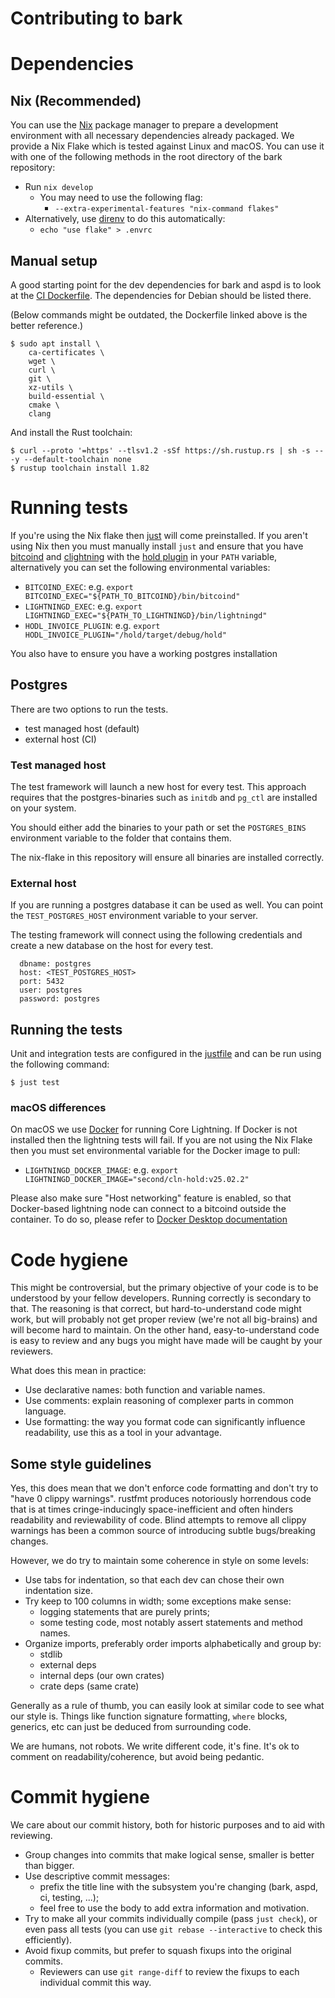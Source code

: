 
Contributing to bark
====================


# Dependencies

## Nix (Recommended)

You can use the [Nix](https://nix.dev/install-nix) package manager to prepare a development
environment with all necessary dependencies already packaged. We provide a Nix Flake which is tested
against Linux and macOS. You can use it with one of the following methods in the root directory of
the bark repository:

- Run `nix develop`
  - You may need to use the following flag:
    - `--extra-experimental-features "nix-command flakes"`
- Alternatively, use [direnv](https://github.com/direnv/direnv) to do this automatically:
  - `echo "use flake" > .envrc`

## Manual setup

A good starting point for the dev dependencies for bark and aspd is to look
at the [CI Dockerfile](./.woodpecker/images/tests/Dockerfile). The dependencies
for Debian should be listed there.

(Below commands might be outdated, the Dockerfile linked above is the better
reference.)

```shell
$ sudo apt install \
	ca-certificates \
	wget \
	curl \
	git \
	xz-utils \
	build-essential \
	cmake \
	clang
```

And install the Rust toolchain:

```shell
$ curl --proto '=https' --tlsv1.2 -sSf https://sh.rustup.rs | sh -s -- -y --default-toolchain none
$ rustup toolchain install 1.82
```


# Running tests

If you're using the Nix flake then [just](https://github.com/casey/just?tab=readme-ov-file#cross-platform)
will come preinstalled. If you aren't using Nix then you must manually install `just` and ensure
that you have [bitcoind](https://bitcoincore.org/en/download/) and [clightning](https://github.com/ElementsProject/lightning)
with the [hold plugin](https://github.com/BoltzExchange/hold)
in your `PATH` variable, alternatively you can set the following environmental variables:
- `BITCOIND_EXEC`: e.g. `export BITCOIND_EXEC="${PATH_TO_BITCOIND}/bin/bitcoind"`
- `LIGHTNINGD_EXEC`: e.g. `export LIGHTNINGD_EXEC="${PATH_TO_LIGHTNINGD}/bin/lightningd"`
- `HODL_INVOICE_PLUGIN`: e.g. `export HODL_INVOICE_PLUGIN="/hold/target/debug/hold"`

You also have to ensure you have a working postgres installation

## Postgres

There are two options to run the tests.
- test managed host (default)
- external host (CI)

### Test managed host

The test framework will launch a new host for every test.
This approach requires that the postgres-binaries such as `initdb` and
`pg_ctl` are installed on your system.

You should either add the binaries to your path or set the `POSTGRES_BINS` environment
variable to the folder that contains them.

The nix-flake in this repository will ensure all binaries are installed correctly.

### External host

If you are running a postgres database it can be used as well. You
can point the `TEST_POSTGRES_HOST` environment variable to your server.

The testing framework will connect using the following credentials and
create a new database on the host for every test.

```
  dbname: postgres
  host: <TEST_POSTGRES_HOST>
  port: 5432
  user: postgres
  password: postgres
```

## Running the tests

Unit and integration tests are configured in the [justfile](justfile) and can be run using the
following command:

```shell
$ just test
```


### macOS differences

On macOS we use [Docker](https://www.docker.com/) for running Core Lightning. If Docker is not
installed then the lightning tests will fail. If you are not using the Nix Flake then you must set
environmental variable for the Docker image to pull:
- `LIGHTNINGD_DOCKER_IMAGE`: e.g. `export LIGHTNINGD_DOCKER_IMAGE="second/cln-hold:v25.02.2"`

Please also make sure "Host networking" feature is enabled, so that Docker-based lightning node
can connect to a bitcoind outside the container. To do so, please refer to
[Docker Desktop documentation](https://docs.docker.com/engine/network/drivers/host/)


# Code hygiene

This might be controversial, but the primary objective of your code is to be
understood by your fellow developers. Running correctly is secondary to that.
The reasoning is that correct, but hard-to-understand code might work, but will
probably not get proper review (we're not all big-brains) and will become hard
to maintain. On the other hand, easy-to-understand code is easy to review and
any bugs you might have made will be caught by your reviewers.

What does this mean in practice:
- Use declarative names: both function and variable names.
- Use comments: explain reasoning of complexer parts in common language.
- Use formatting: the way you format code can significantly influence
  readability, use this as a tool in your advantage.

## Some style guidelines

Yes, this does mean that we don't enforce code formatting and don't try to "have
0 clippy warnings". rustfmt produces notoriously horrendous code that is at
times cringe-inducingly space-inefficient and often hinders readability and
reviewability of code. Blind attempts to remove all clippy warnings has been a
common source of introducing subtle bugs/breaking changes.

However, we do try to maintain some coherence in style on some levels:

- Use tabs for indentation, so that each dev can chose their own indentation
  size.
- Try keep to 100 columns in width; some exceptions make sense:
  - logging statements that are purely prints;
  - some testing code, most notably assert statements and method names.
- Organize imports, preferably order imports alphabetically and group by:
  - stdlib
  - external deps
  - internal deps (our own crates)
  - crate deps (same crate)

Generally as a rule of thumb, you can easily look at similar code to see what
our style is. Things like function signature formatting, `where` blocks,
generics, etc can just be deduced from surrounding code.

We are humans, not robots. We write different code, it's fine. It's ok to
comment on readability/coherence, but avoid being pedantic.


# Commit hygiene

We care about our commit history, both for historic purposes and to aid with reviewing.

- Group changes into commits that make logical sense, smaller is better than
  bigger.
- Use descriptive commit messages:
  - prefix the title line with the subsystem you're changing (bark, aspd, ci,
  testing, ...);
  - feel free to use the body to add extra information and motivation.
- Try to make all your commits individually compile (pass `just check`), or even
  pass all tests (you can use `git rebase --interactive` to check this
  efficiently).
- Avoid fixup commits, but prefer to squash fixups into the original commits.
  - Reviewers can use `git range-diff` to review the fixups to each individual
    commit this way.


